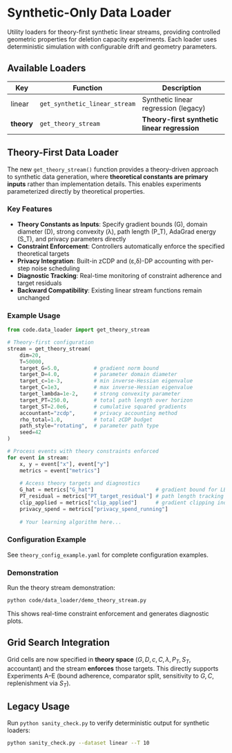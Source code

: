# Synthetic-Only Data Loader

Utility loaders for theory-first synthetic linear streams, providing controlled geometric properties for deletion capacity experiments. Each loader uses deterministic simulation with configurable drift and geometry parameters.

## Available Loaders

| Key      | Function                     | Description |
|----------|------------------------------|-------------|
| linear   | `get_synthetic_linear_stream` | Synthetic linear regression (legacy) |
| **theory** | `get_theory_stream`       | **Theory-first synthetic linear regression** |

## Theory-First Data Loader

The new `get_theory_stream()` function provides a theory-driven approach to synthetic data generation, where **theoretical constants are primary inputs** rather than implementation details. This enables experiments parameterized directly by theoretical properties.

### Key Features

- **Theory Constants as Inputs**: Specify gradient bounds (G), domain diameter (D), strong convexity (λ), path length (P_T), AdaGrad energy (S_T), and privacy parameters directly
- **Constraint Enforcement**: Controllers automatically enforce the specified theoretical targets
- **Privacy Integration**: Built-in zCDP and (ε,δ)-DP accounting with per-step noise scheduling
- **Diagnostic Tracking**: Real-time monitoring of constraint adherence and target residuals
- **Backward Compatibility**: Existing linear stream functions remain unchanged

### Example Usage

```python
from code.data_loader import get_theory_stream

# Theory-first configuration
stream = get_theory_stream(
    dim=20,
    T=50000,
    target_G=5.0,           # gradient norm bound
    target_D=4.0,           # parameter domain diameter  
    target_c=1e-3,          # min inverse-Hessian eigenvalue
    target_C=1e3,           # max inverse-Hessian eigenvalue
    target_lambda=1e-2,     # strong convexity parameter
    target_PT=250.0,        # total path length over horizon
    target_ST=2.0e6,        # cumulative squared gradients
    accountant="zcdp",      # privacy accounting method
    rho_total=1.0,          # total zCDP budget
    path_style="rotating",  # parameter path type
    seed=42
)

# Process events with theory constraints enforced
for event in stream:
    x, y = event["x"], event["y"]
    metrics = event["metrics"]
    
    # Access theory targets and diagnostics
    G_hat = metrics["G_hat"]                    # gradient bound for LBFGS
    PT_residual = metrics["PT_target_residual"] # path length tracking error
    clip_applied = metrics["clip_applied"]      # gradient clipping indicator
    privacy_spend = metrics["privacy_spend_running"]
    
    # Your learning algorithm here...
```

### Configuration Example

See `theory_config_example.yaml` for complete configuration examples.

### Demonstration

Run the theory stream demonstration:

```bash
python code/data_loader/demo_theory_stream.py
```

This shows real-time constraint enforcement and generates diagnostic plots.

## Grid Search Integration

Grid cells are now specified in **theory space** $(G,D,c,C,\lambda,P_T,S_T,\text{accountant})$ and the stream **enforces** those targets. This directly supports Experiments A–E (bound adherence, comparator split, sensitivity to $G,C$, replenishment via $S_T$).

## Legacy Usage

Run `python sanity_check.py` to verify deterministic output for synthetic loaders:

```bash
python sanity_check.py --dataset linear --T 10
```